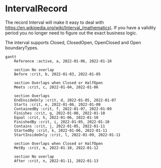 # IntervalRecord
The record Interval<T> will make it easy to deal with https://en.wikipedia.org/wiki/Interval_(mathematics). If you have a validity period you no longer need to figure out the exact business logic.

The interval supports Closed, ClosedOpen, OpenClosed and Open boundaryTypes.
```mermaid
gantt
    Reference :active, a, 2022-01-06, 2022-01-10   

	section No overlap
    Before :crit, b, 2022-01-03, 2022-01-05
   
    section Overlaps when Closed or HalfOpen  
    Meets :crit, c, 2022-01-04, 2022-01-06

	section Overlaps
    EndInsideOnly :crit, d, 2022-01-05, 2022-01-07
    Starts :crit, e, 2022-01-06, 2022-01-08
    ContainedBy :crit, f, 2022-01-07, 2022-01-09
    Finishes :crit, g, 2022-01-08, 2022-01-10
    Equal :crit, h, 2022-01-06, 2022-01-10
    FinishedBy :crit, i, 2022-01-05, 2022-01-10
    Contains :crit, j, 2022-01-05, 2022-01-11
    StartedBy :crit, k, 2022-01-06, 2022-01-11
    StartInsideOnly :crit, l, 2022-01-09, 2022-01-11
   
	section Overlaps when Closed or HalfOpen
    MetBy :crit, m, 2022-01-10, 2022-01-12

    section No overlap
    After :crit, n, 2022-01-11, 2022-01-13
```